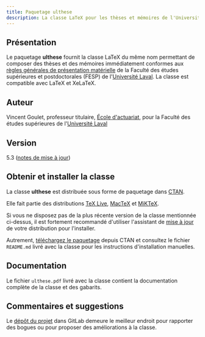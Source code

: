 ```yaml
---
title: Paquetage ulthese
description: La classe LaTeX pour les thèses et mémoires de l'Université Laval
---
```


## Présentation 

Le paquetage **ulthese** fournit la classe LaTeX du même nom permettant de
composer des thèses et des mémoires immédiatement conformes aux
[règles générales de présentation matérielle](https://www.fesp.ulaval.ca/etudiants-actuels/rediger-votre-memoire-ou-these)
de la Faculté des études supérieures et postdoctorales (FESP) de
l'[Université Laval](https://www.ulaval.ca). La classe est compatible
avec LaTeX et XeLaTeX.

## Auteur

Vincent Goulet, professeur titulaire, [École d'actuariat](https://www.act.ulaval.ca), 
pour la Faculté des études supérieures de l'[Université Laval](https://ulaval.ca)

## Version

5.3 ([notes de mise à jour](https://gitlab.com/vigou3/ulthese/tags/v5.3/))

## Obtenir et installer la classe

La classe **ulthese** est distribuée sous forme de paquetage dans
[CTAN](https://ctan.org/pkg/ulthese).

Elle fait partie des distributions 
[TeX Live](https://tug.org/texlive), 
[MacTeX](https://tug.org/mactex) et 
[MiKTeX](https://miktex.org).

Si vous ne disposez pas de la plus récente version de la classe
mentionnée ci-dessus, il est fortement recommandé d'utiliser l'assistant de
[mise à jour](http://tex.stackexchange.com/questions/55437/how-do-i-update-my-tex-distribution)
de votre distribution pour l'installer.

Autrement, [téléchargez le paquetage](https://ctan.org/pkg/ulthese)
depuis CTAN et consultez le fichier `README.md` livré avec la classe
pour les instructions d'installation manuelles.

## Documentation

Le fichier `ulthese.pdf` livré avec la classe contient la
documentation complète de la classe et des gabarits.

## Commentaires et suggestions

Le [dépôt du projet](https://gitlab.com/vigou3/ulthese/) dans GitLab
demeure le meilleur endroit pour rapporter des bogues ou pour proposer
des améliorations à la classe.
